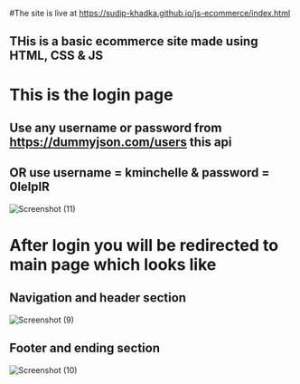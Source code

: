 #The site is live at https://sudip-khadka.github.io/js-ecommerce/index.html
## THis is a basic ecommerce site made using HTML, CSS & JS
# This is the login page 
## Use any username or password from https://dummyjson.com/users this api 
## OR use username = kminchelle & password = 0lelplR
![Screenshot (11)](https://github.com/Sudip-khadka/js-ecommerce/assets/107389556/e2708680-7aae-4b51-9731-9c29c00e889b)

# After login you will be redirected to main page which looks like 
## Navigation and header section 
![Screenshot (9)](https://github.com/Sudip-khadka/js-ecommerce/assets/107389556/6943ff56-e7e5-4f36-97d3-951c4fa716f5)

## Footer and ending section

![Screenshot (10)](https://github.com/Sudip-khadka/js-ecommerce/assets/107389556/21aed360-2105-4a67-9af0-a37f07a7c3a5)
